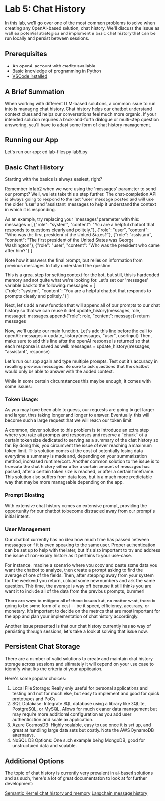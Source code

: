# Lab 5: Chat History
In this lab, we'll go over one of the most common problems to solve when creating any OpenAI-based solution, chat history. We'll discuss the issue as well as potential strategies and implement a basic chat history that can be run locally and persist between sessions.

## Prerequisites
* An openAI account with credits available
* Basic knowledge of programming in Python
* [VSCode installed](https://code.visualstudio.com/download)

## A Brief Summation
When working with different LLM-based solutions, a common issue to run into is managing chat history. Chat history helps our chatbot understand context clues and helps our conversations feel much more organic. If your intended solution requires a back-and-forth dialogue or multi-step question answering, you'll have to adapt some form of chat history management.

## Running our App
Let's run our app:
    cd lab-files
    py lab5.py

## Basic Chat History
Starting with the basics is always easiest, right?

Remember in lab2 when we were using the 'messages' parameter to send our prompt? Well, we lets take this a step further. The chat-completion API is always going to respond to the last 'user' message posted and will use the older 'user' and 'assistant' messages to help it understand the context in which it is responding.

As an example, try replacing your 'messages' parameter with this:
    messages = [
        {"role": "system", "content": "You are a helpful chatbot that responds to questions clearly and politely."},
        {"role": "user", "content": "Who was the first president of the United States?"}, 
        {"role": "assistant", "content": "The first president of the United States was George Washington"},
        {"role": "user", "content": "Who was the president who came after him?"}
    ]

Note how it answers the final prompt, but relies on information from previous messages to fully understand the question. 

This is a great step for setting context for the bot, but still, this is hardcoded memory and not quite what we're looking for. Let's set our 'messages' variable back to the following:
    messages = [        
        {"role": "system", "content": "You are a helpful chatbot that responds to prompts clearly and politely."}
    ]

Next, let's add a new function that will append all of our prompts to our chat history so that we can reuse it:
    def update_history(messages, role, message):
        messages.append({"role": role, "content": message})
        return messages

Now, we'll update our main function. Let's add this line before the call to openAI:
    messages = update_history(messages, "user", userInput)
Then, make sure to add this line after the openAI response is returned so that each response is saved as well:
    messages = update_history(messages, "assistant", response)

Let's run our app again and type multiple prompts. Test out it's accuracy in recalling previous messages. Be sure to ask questions that the chatbot would only be able to answer with the added context.

While in some certain circumstances this may be enough, it comes with some issues:

### Token Usage: 
As you may have been able to guess, our requests are going to get larger and larger, thus taking longer and longer to answer. Eventually, this will become such a large request that we will reach our token limit. 

A common, clever solution to this problem is to introduce an extra step where you take all prompts and responses and reserve a "chunk" of a certain token size dedicated to serving as a summary of the chat history so far. By doing this, you circumvent the issue of ever reaching a maximum token limit. This solution comes at the cost of potentially losing data everytime a summary is made and, depending on your summarization method, increased runtime/cost.
Another common solution to the issue is to truncate the chat history either after a certain amount of messages has passed, after a certain token size is reached, or after a certain timeframe. This solution also suffers from data loss, but in a much more predictable way that may be more manageable depending on the app. 

### Prompt Bloating 
With extensive chat history comes an extensive prompt, providing the opportunity for our chatbot to become distracted away from our prompt's initial intent.

### User Management
Our chatbot currently has no idea how much time has passed between messages or if it is even speaking to the same user. Proper authentication can be set up to help with the later, but it's also important to try and address the issue of non-expiry history as it pertains to your use-case. 

For instance, imagine a scenario where you copy and paste some data you want the chatbot to analyze, then create a prompt asking to find the average of one of the fields. Then, after stepping away from your system for the weekend you return, upload some new numbers and ask the same question. This time, the average is way off because it still thinks you are want it to include all of the data from the previous prompts, bummer!

There are ways to mitigate all of these issues but, no matter what, there is going to be some form of a cost -- be it speed, efficiency, accuracy, or monetary. It's important to decide on the metrics that are most important for the app and plan your implementation of chat history accordingly. 

Another issue presented is that our chat history currently has no way of persisting through sessions, let's take a look at solving that issue now.

## Persistent Chat Storage
There are a number of valid solutions to create and maintain chat history storage across sessions and ultimately it will depend on your use case to identify what fits the criteria of your application. 

Here's some popular choices: 
1. Local File Storage: Really only useful for personal applications and testing and not for much else, but easy to implement and good for quick prototypes and PoCs.
2. SQL Database: Integrate SQL database using a library like SQLite, PostgreSQL, or MySQL. Allows for much cleaner data management but may require more additional configuration as you add user authentication and scale an application.
3. Azure CosmosDB: Highly scalable, easy to use once it is set up, and great at handling large data sets but costly. Note the AWS DynamoDB alternative.
4. NoSQL DB Options: One such example being MongoDB, good for unstructured data and scalable.

## Additional Options

The topic of chat history is currently very prevalent in ai-based solutions and as such, there's a lot of great documentation to look at for further development:

[Semantic Kernel chat history and memory](https://learn.microsoft.com/en-us/semantic-kernel/overview/?tabs=Csharp)
[Langchain message history](https://python.langchain.com/v0.1/docs/expression_language/how_to/message_history/)